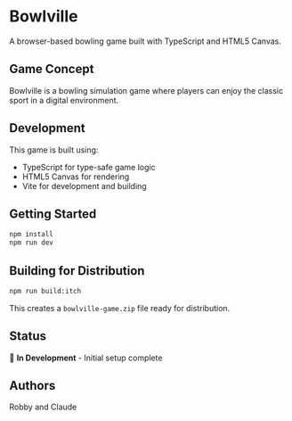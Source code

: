 # Bowlville

A browser-based bowling game built with TypeScript and HTML5 Canvas.

## Game Concept

Bowlville is a bowling simulation game where players can enjoy the classic sport in a digital environment.

## Development

This game is built using:
- TypeScript for type-safe game logic
- HTML5 Canvas for rendering
- Vite for development and building

## Getting Started

```bash
npm install
npm run dev
```

## Building for Distribution

```bash
npm run build:itch
```

This creates a `bowlville-game.zip` file ready for distribution.

## Status

🚧 **In Development** - Initial setup complete

## Authors

Robby and Claude
